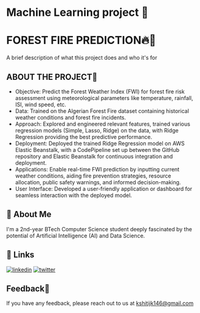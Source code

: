# Machine Learning project 🤖                              
# FOREST FIRE PREDICTION🔥🌲

A brief description of what this project does and who it's for


## ABOUT THE PROJECT🔎

- Objective: Predict the Forest Weather Index (FWI) for forest fire risk assessment using meteorological parameters like temperature, rainfall, ISI, wind speed, etc.
- Data: Trained on the Algerian Forest Fire dataset containing historical weather conditions and forest fire incidents.
- Approach: Explored and engineered relevant features, trained various regression models (Simple, Lasso, Ridge) on the data, with Ridge Regression providing the best predictive performance.
- Deployment: Deployed the trained Ridge Regression model on AWS Elastic Beanstalk, with a CodePipeline set up between the GitHub repository and Elastic Beanstalk for continuous integration and deployment.
- Applications: Enable real-time FWI prediction by inputting current weather conditions, aiding fire prevention strategies, resource allocation, public safety warnings, and informed decision-making.
- User Interface: Developed a user-friendly application or dashboard for seamless interaction with the deployed model.


## 🚀 About Me
I'm a 2nd-year BTech Computer Science student deeply fascinated by the potential of Artificial Intelligence (AI) and Data Science.


## 🔗 Links
[![linkedin](https://img.shields.io/badge/linkedin-0A66C2?style=for-the-badge&logo=linkedin&logoColor=white)](https://www.linkedin.com/in/kshitij-kumrawat20/)
[![twitter](https://img.shields.io/badge/twitter-1DA1F2?style=for-the-badge&logo=twitter&logoColor=white)](https://twitter.com/kshitiz_k20/)


## Feedback💬

If you have any feedback, please reach out to us at kshitijk146@gmail.com

